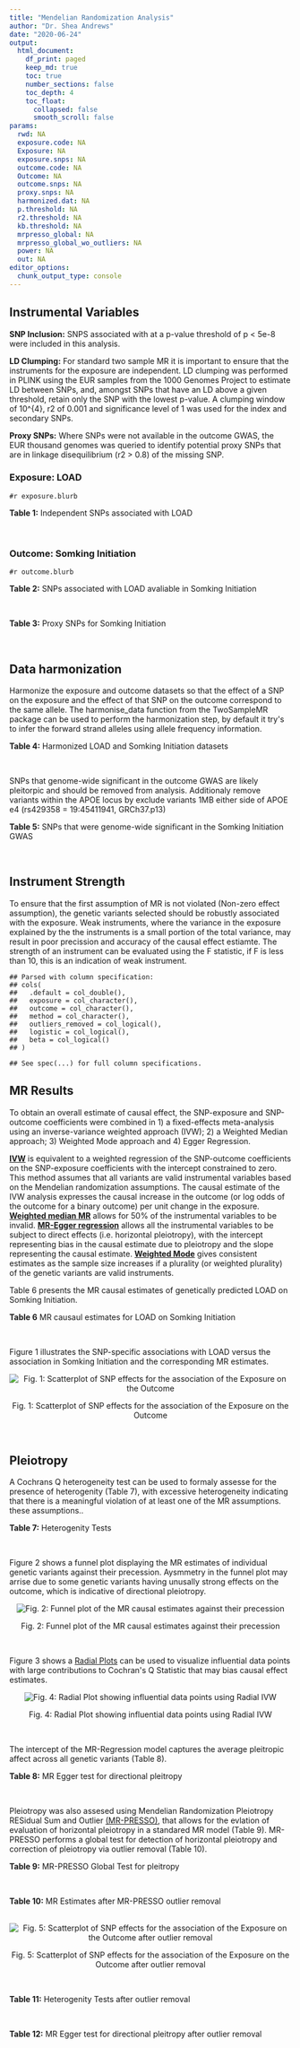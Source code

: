 ```yaml
---
title: "Mendelian Randomization Analysis"
author: "Dr. Shea Andrews"
date: "2020-06-24"
output:
  html_document:
    df_print: paged
    keep_md: true
    toc: true
    number_sections: false
    toc_depth: 4
    toc_float:
      collapsed: false
      smooth_scroll: false
params:
  rwd: NA
  exposure.code: NA
  Exposure: NA
  exposure.snps: NA
  outcome.code: NA
  Outcome: NA
  outcome.snps: NA
  proxy.snps: NA
  harmonized.dat: NA
  p.threshold: NA
  r2.threshold: NA
  kb.threshold: NA
  mrpresso_global: NA
  mrpresso_global_wo_outliers: NA
  power: NA
  out: NA
editor_options:
  chunk_output_type: console
---
```







## Instrumental Variables
**SNP Inclusion:** SNPS associated with at a p-value threshold of p < 5e-8 were included in this analysis.
<br>

**LD Clumping:** For standard two sample MR it is important to ensure that the instruments for the exposure are independent. LD clumping was performed in PLINK using the EUR samples from the 1000 Genomes Project to estimate LD between SNPs, and, amongst SNPs that have an LD above a given threshold, retain only the SNP with the lowest p-value. A clumping window of 10^{4}, r2 of 0.001 and significance level of 1 was used for the index and secondary SNPs.
<br>

**Proxy SNPs:** Where SNPs were not available in the outcome GWAS, the EUR thousand genomes was queried to identify potential proxy SNPs that are in linkage disequilibrium (r2 > 0.8) of the missing SNP.
<br>

### Exposure: LOAD
`#r exposure.blurb`
<br>

**Table 1:** Independent SNPs associated with LOAD
<div data-pagedtable="false">
  <script data-pagedtable-source type="application/json">
{"columns":[{"label":["SNP"],"name":[1],"type":["chr"],"align":["left"]},{"label":["CHROM"],"name":[2],"type":["dbl"],"align":["right"]},{"label":["POS"],"name":[3],"type":["dbl"],"align":["right"]},{"label":["REF"],"name":[4],"type":["chr"],"align":["left"]},{"label":["ALT"],"name":[5],"type":["chr"],"align":["left"]},{"label":["AF"],"name":[6],"type":["dbl"],"align":["right"]},{"label":["BETA"],"name":[7],"type":["dbl"],"align":["right"]},{"label":["SE"],"name":[8],"type":["dbl"],"align":["right"]},{"label":["Z"],"name":[9],"type":["dbl"],"align":["right"]},{"label":["P"],"name":[10],"type":["dbl"],"align":["right"]},{"label":["N"],"name":[11],"type":["dbl"],"align":["right"]},{"label":["TRAIT"],"name":[12],"type":["chr"],"align":["left"]}],"data":[{"1":"rs679515","2":"1","3":"207750568","4":"T","5":"C","6":"0.8126","7":"-0.1508","8":"0.0183","9":"-8.240440","10":"1.555000e-16","11":"63926","12":"LOAD"},{"1":"rs6733839","2":"2","3":"127892810","4":"C","5":"T","6":"0.4067","7":"0.1693","8":"0.0154","9":"10.993506","10":"4.022000e-28","11":"63926","12":"LOAD"},{"1":"rs34665982","2":"6","3":"32560306","4":"T","5":"C","6":"0.5213","7":"-0.0967","8":"0.0166","9":"-5.825300","10":"5.798000e-09","11":"63926","12":"LOAD"},{"1":"rs114812713","2":"6","3":"41034000","4":"G","5":"C","6":"0.0301","7":"0.2980","8":"0.0431","9":"6.914153","10":"4.467000e-12","11":"63926","12":"LOAD"},{"1":"rs1385742","2":"6","3":"47595155","4":"A","5":"T","6":"0.6344","7":"-0.0876","8":"0.0157","9":"-5.579620","10":"2.232000e-08","11":"63926","12":"LOAD"},{"1":"rs11767557","2":"7","3":"143109139","4":"T","5":"C","6":"0.1968","7":"-0.1028","8":"0.0182","9":"-5.648350","10":"1.561000e-08","11":"63926","12":"LOAD"},{"1":"rs73223431","2":"8","3":"27219987","4":"C","5":"T","6":"0.3669","7":"0.0936","8":"0.0153","9":"6.117647","10":"8.342000e-10","11":"63926","12":"LOAD"},{"1":"rs867230","2":"8","3":"27468503","4":"C","5":"A","6":"0.6029","7":"0.1333","8":"0.0158","9":"8.436709","10":"3.492000e-17","11":"63926","12":"LOAD"},{"1":"rs12416487","2":"10","3":"11721057","4":"A","5":"T","6":"0.6519","7":"0.0850","8":"0.0154","9":"5.519480","10":"3.417000e-08","11":"63926","12":"LOAD"},{"1":"rs3740688","2":"11","3":"47380340","4":"G","5":"T","6":"0.5524","7":"0.0935","8":"0.0144","9":"6.493056","10":"9.702000e-11","11":"63926","12":"LOAD"},{"1":"rs1582763","2":"11","3":"60021948","4":"G","5":"A","6":"0.3729","7":"-0.1232","8":"0.0149","9":"-8.268456","10":"1.186000e-16","11":"63926","12":"LOAD"},{"1":"rs3851179","2":"11","3":"85868640","4":"T","5":"C","6":"0.6410","7":"0.1198","8":"0.0148","9":"8.094590","10":"5.809000e-16","11":"63926","12":"LOAD"},{"1":"rs11218343","2":"11","3":"121435587","4":"T","5":"C","6":"0.0401","7":"-0.2053","8":"0.0369","9":"-5.563690","10":"2.633000e-08","11":"63926","12":"LOAD"},{"1":"rs12590654","2":"14","3":"92938855","4":"G","5":"A","6":"0.3353","7":"-0.0906","8":"0.0157","9":"-5.770701","10":"8.729000e-09","11":"63926","12":"LOAD"},{"1":"rs12151021","2":"19","3":"1050874","4":"A","5":"G","6":"0.6753","7":"-0.1071","8":"0.0169","9":"-6.337280","10":"2.562000e-10","11":"63926","12":"LOAD"},{"1":"rs111358663","2":"19","3":"45196958","4":"T","5":"A","6":"0.0111","7":"-0.5369","8":"0.0795","9":"-6.753459","10":"1.436000e-11","11":"63926","12":"LOAD"},{"1":"rs4803765","2":"19","3":"45358448","4":"C","5":"T","6":"0.0243","7":"0.7165","8":"0.0610","9":"11.745902","10":"7.131000e-32","11":"63926","12":"LOAD"},{"1":"rs12972156","2":"19","3":"45387459","4":"C","5":"G","6":"0.2027","7":"0.9653","8":"0.0189","9":"51.074100","10":"2.225074e-308","11":"63926","12":"LOAD"},{"1":"rs117310449","2":"19","3":"45393516","4":"C","5":"T","6":"0.0130","7":"0.9879","8":"0.0691","9":"14.296671","10":"2.275000e-46","11":"63926","12":"LOAD"},{"1":"rs73033507","2":"19","3":"45431403","4":"C","5":"T","6":"0.0239","7":"-0.3620","8":"0.0657","9":"-5.509893","10":"3.646000e-08","11":"63926","12":"LOAD"},{"1":"rs114533385","2":"19","3":"45436753","4":"C","5":"T","6":"0.0210","7":"0.8281","8":"0.0661","9":"12.527988","10":"5.434000e-36","11":"63926","12":"LOAD"},{"1":"rs139995984","2":"19","3":"45574482","4":"G","5":"C","6":"0.0155","7":"-0.5343","8":"0.0879","9":"-6.078498","10":"1.192000e-09","11":"63926","12":"LOAD"}],"options":{"columns":{"min":{},"max":[10]},"rows":{"min":[10],"max":[10]},"pages":{}}}
  </script>
</div>
<br>

### Outcome: Somking Initiation
`#r outcome.blurb`
<br>

**Table 2:** SNPs associated with LOAD avaliable in Somking Initiation
<div data-pagedtable="false">
  <script data-pagedtable-source type="application/json">
{"columns":[{"label":["SNP"],"name":[1],"type":["chr"],"align":["left"]},{"label":["CHROM"],"name":[2],"type":["dbl"],"align":["right"]},{"label":["POS"],"name":[3],"type":["dbl"],"align":["right"]},{"label":["REF"],"name":[4],"type":["chr"],"align":["left"]},{"label":["ALT"],"name":[5],"type":["chr"],"align":["left"]},{"label":["AF"],"name":[6],"type":["dbl"],"align":["right"]},{"label":["BETA"],"name":[7],"type":["dbl"],"align":["right"]},{"label":["SE"],"name":[8],"type":["dbl"],"align":["right"]},{"label":["Z"],"name":[9],"type":["dbl"],"align":["right"]},{"label":["P"],"name":[10],"type":["dbl"],"align":["right"]},{"label":["N"],"name":[11],"type":["dbl"],"align":["right"]},{"label":["TRAIT"],"name":[12],"type":["chr"],"align":["left"]}],"data":[{"1":"rs679515","2":"1","3":"207750568","4":"T","5":"C","6":"0.77687400","7":"-0.0001433480","8":"0.0009015603","9":"-0.159","10":"8.733e-01","11":"1232091","12":"Smoking_Initiation"},{"1":"rs6733839","2":"2","3":"127892810","4":"C","5":"T","6":"0.39480400","7":"0.0008178402","8":"0.0009007050","9":"0.908","10":"3.641e-01","11":"1232091","12":"Smoking_Initiation"},{"1":"rs34665982","2":"NA","3":"NA","4":"NA","5":"NA","6":"NA","7":"NA","8":"NA","9":"NA","10":"NA","11":"NA","12":"NA"},{"1":"rs114812713","2":"6","3":"41034000","4":"G","5":"C","6":"0.01853210","7":"-0.0016497808","8":"0.0009000441","9":"-1.833","10":"6.677e-02","11":"1232091","12":"Smoking_Initiation"},{"1":"rs1385742","2":"6","3":"47595155","4":"A","5":"T","6":"0.65556000","7":"0.0020325800","8":"0.0008997698","9":"2.259","10":"2.390e-02","11":"1232091","12":"Smoking_Initiation"},{"1":"rs11767557","2":"7","3":"143109139","4":"T","5":"C","6":"0.20315900","7":"0.0006612250","8":"0.0009008510","9":"0.734","10":"4.629e-01","11":"1232091","12":"Smoking_Initiation"},{"1":"rs73223431","2":"8","3":"27219987","4":"C","5":"T","6":"0.29417100","7":"0.0005513891","8":"0.0009009627","9":"0.612","10":"5.404e-01","11":"1232091","12":"Smoking_Initiation"},{"1":"rs867230","2":"8","3":"27468503","4":"C","5":"A","6":"0.60841800","7":"-0.0045416225","8":"0.0008980863","9":"-5.057","10":"4.256e-07","11":"1232091","12":"Smoking_Initiation"},{"1":"rs12416487","2":"10","3":"11721057","4":"A","5":"T","6":"0.66439400","7":"0.0000784527","8":"0.0009017555","9":"0.087","10":"9.308e-01","11":"1232091","12":"Smoking_Initiation"},{"1":"rs3740688","2":"11","3":"47380340","4":"G","5":"T","6":"0.52621000","7":"0.0018139054","8":"0.0009015434","9":"2.012","10":"4.419e-02","11":"1227673","12":"Smoking_Initiation"},{"1":"rs1582763","2":"11","3":"60021948","4":"G","5":"A","6":"0.32763000","7":"-0.0006639254","8":"0.0009008485","9":"-0.737","10":"4.612e-01","11":"1232091","12":"Smoking_Initiation"},{"1":"rs3851179","2":"11","3":"85868640","4":"T","5":"C","6":"0.66715100","7":"-0.0012218000","8":"0.0009003679","9":"-1.357","10":"1.748e-01","11":"1232091","12":"Smoking_Initiation"},{"1":"rs11218343","2":"11","3":"121435587","4":"T","5":"C","6":"0.03449530","7":"0.0004325260","8":"0.0009010966","9":"0.480","10":"6.311e-01","11":"1232091","12":"Smoking_Initiation"},{"1":"rs12590654","2":"14","3":"92938855","4":"G","5":"A","6":"0.34703500","7":"-0.0011659994","8":"0.0009010815","9":"-1.294","10":"1.957e-01","11":"1230262","12":"Smoking_Initiation"},{"1":"rs12151021","2":"19","3":"1050874","4":"A","5":"G","6":"0.67926600","7":"-0.0018052600","8":"0.0008999314","9":"-2.006","10":"4.485e-02","11":"1232091","12":"Smoking_Initiation"},{"1":"rs111358663","2":"19","3":"45196958","4":"T","5":"A","6":"0.01463510","7":"-0.0007179349","8":"0.0009007966","9":"-0.797","10":"4.255e-01","11":"1232091","12":"Smoking_Initiation"},{"1":"rs4803765","2":"19","3":"45358448","4":"C","5":"T","6":"0.01856760","7":"-0.0012331651","8":"0.0012912723","9":"-0.955","10":"3.394e-01","11":"599289","12":"Smoking_Initiation"},{"1":"rs12972156","2":"19","3":"45387459","4":"C","5":"G","6":"0.15468800","7":"-0.0029213700","8":"0.0008991588","9":"-3.249","10":"1.157e-03","11":"1232091","12":"Smoking_Initiation"},{"1":"rs117310449","2":"19","3":"45393516","4":"C","5":"T","6":"0.01178820","7":"-0.0003109332","8":"0.0009012557","9":"-0.345","10":"7.297e-01","11":"1232091","12":"Smoking_Initiation"},{"1":"rs73033507","2":"19","3":"45431403","4":"C","5":"T","6":"0.03120440","7":"-0.0016668588","8":"0.0009000317","9":"-1.852","10":"6.402e-02","11":"1232091","12":"Smoking_Initiation"},{"1":"rs114533385","2":"19","3":"45436753","4":"C","5":"T","6":"0.00751466","7":"-0.0003307506","8":"0.0009012278","9":"-0.367","10":"7.134e-01","11":"1232091","12":"Smoking_Initiation"},{"1":"rs139995984","2":"19","3":"45574482","4":"G","5":"C","6":"0.01251360","7":"-0.0019903449","8":"0.0012557381","9":"-1.585","10":"1.130e-01","11":"632802","12":"Smoking_Initiation"}],"options":{"columns":{"min":{},"max":[10]},"rows":{"min":[10],"max":[10]},"pages":{}}}
  </script>
</div>
<br>

**Table 3:** Proxy SNPs for Somking Initiation
<div data-pagedtable="false">
  <script data-pagedtable-source type="application/json">
{"columns":[{"label":["proxy.outcome"],"name":[1],"type":["lgl"],"align":["right"]},{"label":["target_snp"],"name":[2],"type":["chr"],"align":["left"]},{"label":["proxy_snp"],"name":[3],"type":["lgl"],"align":["right"]},{"label":["ld.r2"],"name":[4],"type":["lgl"],"align":["right"]},{"label":["Dprime"],"name":[5],"type":["lgl"],"align":["right"]},{"label":["ref.proxy"],"name":[6],"type":["lgl"],"align":["right"]},{"label":["alt.proxy"],"name":[7],"type":["lgl"],"align":["right"]},{"label":["CHROM"],"name":[8],"type":["lgl"],"align":["right"]},{"label":["POS"],"name":[9],"type":["lgl"],"align":["right"]},{"label":["ALT.proxy"],"name":[10],"type":["lgl"],"align":["right"]},{"label":["REF.proxy"],"name":[11],"type":["lgl"],"align":["right"]},{"label":["AF"],"name":[12],"type":["lgl"],"align":["right"]},{"label":["BETA"],"name":[13],"type":["lgl"],"align":["right"]},{"label":["SE"],"name":[14],"type":["lgl"],"align":["right"]},{"label":["P"],"name":[15],"type":["lgl"],"align":["right"]},{"label":["N"],"name":[16],"type":["lgl"],"align":["right"]},{"label":["ref"],"name":[17],"type":["lgl"],"align":["right"]},{"label":["alt"],"name":[18],"type":["lgl"],"align":["right"]},{"label":["ALT"],"name":[19],"type":["lgl"],"align":["right"]},{"label":["REF"],"name":[20],"type":["lgl"],"align":["right"]},{"label":["PHASE"],"name":[21],"type":["lgl"],"align":["right"]}],"data":[{"1":"NA","2":"rs34665982","3":"NA","4":"NA","5":"NA","6":"NA","7":"NA","8":"NA","9":"NA","10":"NA","11":"NA","12":"NA","13":"NA","14":"NA","15":"NA","16":"NA","17":"NA","18":"NA","19":"NA","20":"NA","21":"NA"}],"options":{"columns":{"min":{},"max":[10]},"rows":{"min":[10],"max":[10]},"pages":{}}}
  </script>
</div>
<br>

## Data harmonization
Harmonize the exposure and outcome datasets so that the effect of a SNP on the exposure and the effect of that SNP on the outcome correspond to the same allele. The harmonise_data function from the TwoSampleMR package can be used to perform the harmonization step, by default it try's to infer the forward strand alleles using allele frequency information.
<br>

**Table 4:** Harmonized LOAD and Somking Initiation datasets
<div data-pagedtable="false">
  <script data-pagedtable-source type="application/json">
{"columns":[{"label":["SNP"],"name":[1],"type":["chr"],"align":["left"]},{"label":["effect_allele.exposure"],"name":[2],"type":["chr"],"align":["left"]},{"label":["other_allele.exposure"],"name":[3],"type":["chr"],"align":["left"]},{"label":["effect_allele.outcome"],"name":[4],"type":["chr"],"align":["left"]},{"label":["other_allele.outcome"],"name":[5],"type":["chr"],"align":["left"]},{"label":["beta.exposure"],"name":[6],"type":["dbl"],"align":["right"]},{"label":["beta.outcome"],"name":[7],"type":["dbl"],"align":["right"]},{"label":["eaf.exposure"],"name":[8],"type":["dbl"],"align":["right"]},{"label":["eaf.outcome"],"name":[9],"type":["dbl"],"align":["right"]},{"label":["remove"],"name":[10],"type":["lgl"],"align":["right"]},{"label":["palindromic"],"name":[11],"type":["lgl"],"align":["right"]},{"label":["ambiguous"],"name":[12],"type":["lgl"],"align":["right"]},{"label":["id.outcome"],"name":[13],"type":["chr"],"align":["left"]},{"label":["chr.outcome"],"name":[14],"type":["dbl"],"align":["right"]},{"label":["pos.outcome"],"name":[15],"type":["dbl"],"align":["right"]},{"label":["se.outcome"],"name":[16],"type":["dbl"],"align":["right"]},{"label":["z.outcome"],"name":[17],"type":["dbl"],"align":["right"]},{"label":["pval.outcome"],"name":[18],"type":["dbl"],"align":["right"]},{"label":["samplesize.outcome"],"name":[19],"type":["dbl"],"align":["right"]},{"label":["outcome"],"name":[20],"type":["chr"],"align":["left"]},{"label":["mr_keep.outcome"],"name":[21],"type":["lgl"],"align":["right"]},{"label":["pval_origin.outcome"],"name":[22],"type":["chr"],"align":["left"]},{"label":["chr.exposure"],"name":[23],"type":["dbl"],"align":["right"]},{"label":["pos.exposure"],"name":[24],"type":["dbl"],"align":["right"]},{"label":["se.exposure"],"name":[25],"type":["dbl"],"align":["right"]},{"label":["z.exposure"],"name":[26],"type":["dbl"],"align":["right"]},{"label":["pval.exposure"],"name":[27],"type":["dbl"],"align":["right"]},{"label":["samplesize.exposure"],"name":[28],"type":["dbl"],"align":["right"]},{"label":["exposure"],"name":[29],"type":["chr"],"align":["left"]},{"label":["mr_keep.exposure"],"name":[30],"type":["lgl"],"align":["right"]},{"label":["pval_origin.exposure"],"name":[31],"type":["chr"],"align":["left"]},{"label":["id.exposure"],"name":[32],"type":["chr"],"align":["left"]},{"label":["action"],"name":[33],"type":["dbl"],"align":["right"]},{"label":["mr_keep"],"name":[34],"type":["lgl"],"align":["right"]},{"label":["pleitropy_keep"],"name":[35],"type":["lgl"],"align":["right"]},{"label":["pt"],"name":[36],"type":["dbl"],"align":["right"]},{"label":["mrpresso_RSSobs"],"name":[37],"type":["dbl"],"align":["right"]},{"label":["mrpresso_pval"],"name":[38],"type":["chr"],"align":["left"]},{"label":["mrpresso_keep"],"name":[39],"type":["lgl"],"align":["right"]}],"data":[{"1":"rs111358663","2":"A","3":"T","4":"A","5":"T","6":"-0.5369","7":"-0.0007179349","8":"0.0111","9":"0.01463510","10":"FALSE","11":"TRUE","12":"FALSE","13":"fbYIpo","14":"19","15":"45196958","16":"0.0009007966","17":"-0.797","18":"4.255e-01","19":"1232091","20":"Liu2019smkint23andMe","21":"TRUE","22":"reported","23":"19","24":"45196958","25":"0.0795","26":"-6.753459","27":"1.436e-11","28":"63926","29":"Kunkle2019load","30":"TRUE","31":"reported","32":"gHATRI","33":"2","34":"TRUE","35":"FALSE","36":"5e-08","37":"NA","38":"NA","39":"NA"},{"1":"rs11218343","2":"C","3":"T","4":"C","5":"T","6":"-0.2053","7":"0.0004325260","8":"0.0401","9":"0.03449530","10":"FALSE","11":"FALSE","12":"FALSE","13":"fbYIpo","14":"11","15":"121435587","16":"0.0009010966","17":"0.480","18":"6.311e-01","19":"1232091","20":"Liu2019smkint23andMe","21":"TRUE","22":"reported","23":"11","24":"121435587","25":"0.0369","26":"-5.563690","27":"2.633e-08","28":"63926","29":"Kunkle2019load","30":"TRUE","31":"reported","32":"gHATRI","33":"2","34":"TRUE","35":"TRUE","36":"5e-08","37":"2.641501e-08","38":"1","39":"TRUE"},{"1":"rs114533385","2":"T","3":"C","4":"T","5":"C","6":"0.8281","7":"-0.0003307506","8":"0.0210","9":"0.00751466","10":"FALSE","11":"FALSE","12":"FALSE","13":"fbYIpo","14":"19","15":"45436753","16":"0.0009012278","17":"-0.367","18":"7.134e-01","19":"1232091","20":"Liu2019smkint23andMe","21":"TRUE","22":"reported","23":"19","24":"45436753","25":"0.0661","26":"12.527988","27":"5.434e-36","28":"63926","29":"Kunkle2019load","30":"TRUE","31":"reported","32":"gHATRI","33":"2","34":"TRUE","35":"FALSE","36":"5e-08","37":"NA","38":"NA","39":"NA"},{"1":"rs114812713","2":"C","3":"G","4":"C","5":"G","6":"0.2980","7":"-0.0016497808","8":"0.0301","9":"0.01853210","10":"FALSE","11":"TRUE","12":"FALSE","13":"fbYIpo","14":"6","15":"41034000","16":"0.0009000441","17":"-1.833","18":"6.677e-02","19":"1232091","20":"Liu2019smkint23andMe","21":"TRUE","22":"reported","23":"6","24":"41034000","25":"0.0431","26":"6.914153","27":"4.467e-12","28":"63926","29":"Kunkle2019load","30":"TRUE","31":"reported","32":"gHATRI","33":"2","34":"TRUE","35":"TRUE","36":"5e-08","37":"1.388504e-06","38":"1","39":"TRUE"},{"1":"rs117310449","2":"T","3":"C","4":"T","5":"C","6":"0.9879","7":"-0.0003109332","8":"0.0130","9":"0.01178820","10":"FALSE","11":"FALSE","12":"FALSE","13":"fbYIpo","14":"19","15":"45393516","16":"0.0009012557","17":"-0.345","18":"7.297e-01","19":"1232091","20":"Liu2019smkint23andMe","21":"TRUE","22":"reported","23":"19","24":"45393516","25":"0.0691","26":"14.296671","27":"2.275e-46","28":"63926","29":"Kunkle2019load","30":"TRUE","31":"reported","32":"gHATRI","33":"2","34":"TRUE","35":"FALSE","36":"5e-08","37":"NA","38":"NA","39":"NA"},{"1":"rs11767557","2":"C","3":"T","4":"C","5":"T","6":"-0.1028","7":"0.0006612250","8":"0.1968","9":"0.20315900","10":"FALSE","11":"FALSE","12":"FALSE","13":"fbYIpo","14":"7","15":"143109139","16":"0.0009008510","17":"0.734","18":"4.629e-01","19":"1232091","20":"Liu2019smkint23andMe","21":"TRUE","22":"reported","23":"7","24":"143109139","25":"0.0182","26":"-5.648350","27":"1.561e-08","28":"63926","29":"Kunkle2019load","30":"TRUE","31":"reported","32":"gHATRI","33":"2","34":"TRUE","35":"TRUE","36":"5e-08","37":"1.513489e-07","38":"1","39":"TRUE"},{"1":"rs12151021","2":"G","3":"A","4":"G","5":"A","6":"-0.1071","7":"-0.0018052600","8":"0.6753","9":"0.67926600","10":"FALSE","11":"FALSE","12":"FALSE","13":"fbYIpo","14":"19","15":"1050874","16":"0.0008999314","17":"-2.006","18":"4.485e-02","19":"1232091","20":"Liu2019smkint23andMe","21":"TRUE","22":"reported","23":"19","24":"1050874","25":"0.0169","26":"-6.337280","27":"2.562e-10","28":"63926","29":"Kunkle2019load","30":"TRUE","31":"reported","32":"gHATRI","33":"2","34":"TRUE","35":"TRUE","36":"5e-08","37":"4.793907e-06","38":"0.336","39":"TRUE"},{"1":"rs12416487","2":"T","3":"A","4":"T","5":"A","6":"0.0850","7":"0.0000784527","8":"0.6519","9":"0.66439400","10":"FALSE","11":"TRUE","12":"FALSE","13":"fbYIpo","14":"10","15":"11721057","16":"0.0009017555","17":"0.087","18":"9.308e-01","19":"1232091","20":"Liu2019smkint23andMe","21":"TRUE","22":"reported","23":"10","24":"11721057","25":"0.0154","26":"5.519480","27":"3.417e-08","28":"63926","29":"Kunkle2019load","30":"TRUE","31":"reported","32":"gHATRI","33":"2","34":"TRUE","35":"TRUE","36":"5e-08","37":"1.043906e-07","38":"1","39":"TRUE"},{"1":"rs12590654","2":"A","3":"G","4":"A","5":"G","6":"-0.0906","7":"-0.0011659994","8":"0.3353","9":"0.34703500","10":"FALSE","11":"FALSE","12":"FALSE","13":"fbYIpo","14":"14","15":"92938855","16":"0.0009010815","17":"-1.294","18":"1.957e-01","19":"1230262","20":"Liu2019smkint23andMe","21":"TRUE","22":"reported","23":"14","24":"92938855","25":"0.0157","26":"-5.770701","27":"8.729e-09","28":"63926","29":"Kunkle2019load","30":"TRUE","31":"reported","32":"gHATRI","33":"2","34":"TRUE","35":"TRUE","36":"5e-08","37":"2.129245e-06","38":"1","39":"TRUE"},{"1":"rs12972156","2":"G","3":"C","4":"G","5":"C","6":"0.9653","7":"-0.0029213700","8":"0.2027","9":"0.15468800","10":"FALSE","11":"TRUE","12":"FALSE","13":"fbYIpo","14":"19","15":"45387459","16":"0.0008991588","17":"-3.249","18":"1.157e-03","19":"1232091","20":"Liu2019smkint23andMe","21":"TRUE","22":"reported","23":"19","24":"45387459","25":"0.0189","26":"51.074100","27":"1.000e-200","28":"63926","29":"Kunkle2019load","30":"TRUE","31":"reported","32":"gHATRI","33":"2","34":"TRUE","35":"FALSE","36":"5e-08","37":"NA","38":"NA","39":"NA"},{"1":"rs1385742","2":"T","3":"A","4":"T","5":"A","6":"-0.0876","7":"0.0020325800","8":"0.6344","9":"0.65556000","10":"FALSE","11":"TRUE","12":"FALSE","13":"fbYIpo","14":"6","15":"47595155","16":"0.0008997698","17":"2.259","18":"2.390e-02","19":"1232091","20":"Liu2019smkint23andMe","21":"TRUE","22":"reported","23":"6","24":"47595155","25":"0.0157","26":"-5.579620","27":"2.232e-08","28":"63926","29":"Kunkle2019load","30":"TRUE","31":"reported","32":"gHATRI","33":"2","34":"TRUE","35":"TRUE","36":"5e-08","37":"3.374431e-06","38":"0.602","39":"TRUE"},{"1":"rs139995984","2":"C","3":"G","4":"C","5":"G","6":"-0.5343","7":"-0.0019903449","8":"0.0155","9":"0.01251360","10":"FALSE","11":"TRUE","12":"FALSE","13":"fbYIpo","14":"19","15":"45574482","16":"0.0012557381","17":"-1.585","18":"1.130e-01","19":"632802","20":"Liu2019smkint23andMe","21":"TRUE","22":"reported","23":"19","24":"45574482","25":"0.0879","26":"-6.078498","27":"1.192e-09","28":"63926","29":"Kunkle2019load","30":"TRUE","31":"reported","32":"gHATRI","33":"2","34":"TRUE","35":"FALSE","36":"5e-08","37":"NA","38":"NA","39":"NA"},{"1":"rs1582763","2":"A","3":"G","4":"A","5":"G","6":"-0.1232","7":"-0.0006639254","8":"0.3729","9":"0.32763000","10":"FALSE","11":"FALSE","12":"FALSE","13":"fbYIpo","14":"11","15":"60021948","16":"0.0009008485","17":"-0.737","18":"4.612e-01","19":"1232091","20":"Liu2019smkint23andMe","21":"TRUE","22":"reported","23":"11","24":"60021948","25":"0.0149","26":"-8.268456","27":"1.186e-16","28":"63926","29":"Kunkle2019load","30":"TRUE","31":"reported","32":"gHATRI","33":"2","34":"TRUE","35":"TRUE","36":"5e-08","37":"1.128004e-06","38":"1","39":"TRUE"},{"1":"rs3740688","2":"T","3":"G","4":"T","5":"G","6":"0.0935","7":"0.0018139054","8":"0.5524","9":"0.52621000","10":"FALSE","11":"FALSE","12":"FALSE","13":"fbYIpo","14":"11","15":"47380340","16":"0.0009015434","17":"2.012","18":"4.419e-02","19":"1227673","20":"Liu2019smkint23andMe","21":"TRUE","22":"reported","23":"11","24":"47380340","25":"0.0144","26":"6.493056","27":"9.702e-11","28":"63926","29":"Kunkle2019load","30":"TRUE","31":"reported","32":"gHATRI","33":"2","34":"TRUE","35":"TRUE","36":"5e-08","37":"4.571243e-06","38":"0.28","39":"TRUE"},{"1":"rs3851179","2":"C","3":"T","4":"C","5":"T","6":"0.1198","7":"-0.0012218000","8":"0.6410","9":"0.66715100","10":"FALSE","11":"FALSE","12":"FALSE","13":"fbYIpo","14":"11","15":"85868640","16":"0.0009003679","17":"-1.357","18":"1.748e-01","19":"1232091","20":"Liu2019smkint23andMe","21":"TRUE","22":"reported","23":"11","24":"85868640","25":"0.0148","26":"8.094590","27":"5.809e-16","28":"63926","29":"Kunkle2019load","30":"TRUE","31":"reported","32":"gHATRI","33":"2","34":"TRUE","35":"TRUE","36":"5e-08","37":"8.725368e-07","38":"1","39":"TRUE"},{"1":"rs4803765","2":"T","3":"C","4":"T","5":"C","6":"0.7165","7":"-0.0012331651","8":"0.0243","9":"0.01856760","10":"FALSE","11":"FALSE","12":"FALSE","13":"fbYIpo","14":"19","15":"45358448","16":"0.0012912723","17":"-0.955","18":"3.394e-01","19":"599289","20":"Liu2019smkint23andMe","21":"TRUE","22":"reported","23":"19","24":"45358448","25":"0.0610","26":"11.745902","27":"7.131e-32","28":"63926","29":"Kunkle2019load","30":"TRUE","31":"reported","32":"gHATRI","33":"2","34":"TRUE","35":"FALSE","36":"5e-08","37":"NA","38":"NA","39":"NA"},{"1":"rs6733839","2":"T","3":"C","4":"T","5":"C","6":"0.1693","7":"0.0008178402","8":"0.4067","9":"0.39480400","10":"FALSE","11":"FALSE","12":"FALSE","13":"fbYIpo","14":"2","15":"127892810","16":"0.0009007050","17":"0.908","18":"3.641e-01","19":"1232091","20":"Liu2019smkint23andMe","21":"TRUE","22":"reported","23":"2","24":"127892810","25":"0.0154","26":"10.993506","27":"4.022e-28","28":"63926","29":"Kunkle2019load","30":"TRUE","31":"reported","32":"gHATRI","33":"2","34":"TRUE","35":"TRUE","36":"5e-08","37":"2.043000e-06","38":"1","39":"TRUE"},{"1":"rs679515","2":"C","3":"T","4":"C","5":"T","6":"-0.1508","7":"-0.0001433480","8":"0.8126","9":"0.77687400","10":"FALSE","11":"FALSE","12":"FALSE","13":"fbYIpo","14":"1","15":"207750568","16":"0.0009015603","17":"-0.159","18":"8.733e-01","19":"1232091","20":"Liu2019smkint23andMe","21":"TRUE","22":"reported","23":"1","24":"207750568","25":"0.0183","26":"-8.240440","27":"1.555e-16","28":"63926","29":"Kunkle2019load","30":"TRUE","31":"reported","32":"gHATRI","33":"2","34":"TRUE","35":"TRUE","36":"5e-08","37":"3.728777e-07","38":"1","39":"TRUE"},{"1":"rs73033507","2":"T","3":"C","4":"T","5":"C","6":"-0.3620","7":"-0.0016668588","8":"0.0239","9":"0.03120440","10":"FALSE","11":"FALSE","12":"FALSE","13":"fbYIpo","14":"19","15":"45431403","16":"0.0009000317","17":"-1.852","18":"6.402e-02","19":"1232091","20":"Liu2019smkint23andMe","21":"TRUE","22":"reported","23":"19","24":"45431403","25":"0.0657","26":"-5.509893","27":"3.646e-08","28":"63926","29":"Kunkle2019load","30":"TRUE","31":"reported","32":"gHATRI","33":"2","34":"TRUE","35":"FALSE","36":"5e-08","37":"NA","38":"NA","39":"NA"},{"1":"rs73223431","2":"T","3":"C","4":"T","5":"C","6":"0.0936","7":"0.0005513891","8":"0.3669","9":"0.29417100","10":"FALSE","11":"FALSE","12":"FALSE","13":"fbYIpo","14":"8","15":"27219987","16":"0.0009009627","17":"0.612","18":"5.404e-01","19":"1232091","20":"Liu2019smkint23andMe","21":"TRUE","22":"reported","23":"8","24":"27219987","25":"0.0153","26":"6.117647","27":"8.342e-10","28":"63926","29":"Kunkle2019load","30":"TRUE","31":"reported","32":"gHATRI","33":"2","34":"TRUE","35":"TRUE","36":"5e-08","37":"7.006974e-07","38":"1","39":"TRUE"},{"1":"rs867230","2":"A","3":"C","4":"A","5":"C","6":"0.1333","7":"-0.0045416225","8":"0.6029","9":"0.60841800","10":"FALSE","11":"FALSE","12":"FALSE","13":"fbYIpo","14":"8","15":"27468503","16":"0.0008980863","17":"-5.057","18":"4.256e-07","19":"1232091","20":"Liu2019smkint23andMe","21":"TRUE","22":"reported","23":"8","24":"27468503","25":"0.0158","26":"8.436709","27":"3.492e-17","28":"63926","29":"Kunkle2019load","30":"TRUE","31":"reported","32":"gHATRI","33":"2","34":"TRUE","35":"TRUE","36":"5e-08","37":"1.973060e-05","38":"<0.014","39":"FALSE"}],"options":{"columns":{"min":{},"max":[10]},"rows":{"min":[10],"max":[10]},"pages":{}}}
  </script>
</div>
<br>

SNPs that genome-wide significant in the outcome GWAS are likely pleitorpic and should be removed from analysis. Additionaly remove variants within the APOE locus by exclude variants 1MB either side of APOE e4 (rs429358 = 19:45411941, GRCh37.p13)
<br>


**Table 5:** SNPs that were genome-wide significant in the Somking Initiation GWAS
<div data-pagedtable="false">
  <script data-pagedtable-source type="application/json">
{"columns":[{"label":["SNP"],"name":[1],"type":["chr"],"align":["left"]},{"label":["chr.outcome"],"name":[2],"type":["dbl"],"align":["right"]},{"label":["pos.outcome"],"name":[3],"type":["dbl"],"align":["right"]},{"label":["pval.exposure"],"name":[4],"type":["dbl"],"align":["right"]},{"label":["pval.outcome"],"name":[5],"type":["dbl"],"align":["right"]}],"data":[{"1":"rs111358663","2":"19","3":"45196958","4":"1.436e-11","5":"0.425500"},{"1":"rs114533385","2":"19","3":"45436753","4":"5.434e-36","5":"0.713400"},{"1":"rs117310449","2":"19","3":"45393516","4":"2.275e-46","5":"0.729700"},{"1":"rs12972156","2":"19","3":"45387459","4":"1.000e-200","5":"0.001157"},{"1":"rs139995984","2":"19","3":"45574482","4":"1.192e-09","5":"0.113000"},{"1":"rs4803765","2":"19","3":"45358448","4":"7.131e-32","5":"0.339400"},{"1":"rs73033507","2":"19","3":"45431403","4":"3.646e-08","5":"0.064020"}],"options":{"columns":{"min":{},"max":[10]},"rows":{"min":[10],"max":[10]},"pages":{}}}
  </script>
</div>
<br>


## Instrument Strength
To ensure that the first assumption of MR is not violated (Non-zero effect assumption), the genetic variants selected should be robustly associated with the exposure. Weak instruments, where the variance in the exposure explained by the the instruments is a small portion of the total variance, may result in poor precission and accuracy of the causal effect estiamte. The strength of an instrument can be evaluated using the F statistic, if F is less than 10, this is an indication of weak instrument.


```
## Parsed with column specification:
## cols(
##   .default = col_double(),
##   exposure = col_character(),
##   outcome = col_character(),
##   method = col_character(),
##   outliers_removed = col_logical(),
##   logistic = col_logical(),
##   beta = col_logical()
## )
```

```
## See spec(...) for full column specifications.
```

<div data-pagedtable="false">
  <script data-pagedtable-source type="application/json">
{"columns":[{"label":["outliers_removed"],"name":[1],"type":["lgl"],"align":["right"]},{"label":["pve.exposure"],"name":[2],"type":["dbl"],"align":["right"]},{"label":["F"],"name":[3],"type":["dbl"],"align":["right"]},{"label":["Alpha"],"name":[4],"type":["dbl"],"align":["right"]},{"label":["NCP"],"name":[5],"type":["dbl"],"align":["right"]},{"label":["Power"],"name":[6],"type":["dbl"],"align":["right"]}],"data":[{"1":"FALSE","2":"0.01119347","3":"51.67743","4":"0.05","5":"0.17662033","6":"0.07046754"},{"1":"TRUE","2":"0.01010517","3":"50.18726","4":"0.05","5":"0.01348171","6":"0.05154579"}],"options":{"columns":{"min":{},"max":[10]},"rows":{"min":[10],"max":[10]},"pages":{}}}
  </script>
</div>

##  MR Results
To obtain an overall estimate of causal effect, the SNP-exposure and SNP-outcome coefficients were combined in 1) a fixed-effects meta-analysis using an inverse-variance weighted approach (IVW); 2) a Weighted Median approach; 3) Weighted Mode approach and 4) Egger Regression.


[**IVW**](https://doi.org/10.1002/gepi.21758) is equivalent to a weighted regression of the SNP-outcome coefficients on the SNP-exposure coefficients with the intercept constrained to zero. This method assumes that all variants are valid instrumental variables based on the Mendelian randomization assumptions. The causal estimate of the IVW analysis expresses the causal increase in the outcome (or log odds of the outcome for a binary outcome) per unit change in the exposure. [**Weighted median MR**](https://doi.org/10.1002/gepi.21965) allows for 50% of the instrumental variables to be invalid. [**MR-Egger regression**](https://doi.org/10.1093/ije/dyw220) allows all the instrumental variables to be subject to direct effects (i.e. horizontal pleiotropy), with the intercept representing bias in the causal estimate due to pleiotropy and the slope representing the causal estimate. [**Weighted Mode**](https://doi.org/10.1093/ije/dyx102) gives consistent estimates as the sample size increases if a plurality (or weighted plurality) of the genetic variants are valid instruments.
<br>



Table 6 presents the MR causal estimates of genetically predicted LOAD on Somking Initiation.
<br>

**Table 6** MR causaul estimates for LOAD on Somking Initiation
<div data-pagedtable="false">
  <script data-pagedtable-source type="application/json">
{"columns":[{"label":["id.exposure"],"name":[1],"type":["chr"],"align":["left"]},{"label":["id.outcome"],"name":[2],"type":["chr"],"align":["left"]},{"label":["outcome"],"name":[3],"type":["fctr"],"align":["left"]},{"label":["exposure"],"name":[4],"type":["fctr"],"align":["left"]},{"label":["method"],"name":[5],"type":["fctr"],"align":["left"]},{"label":["nsnp"],"name":[6],"type":["int"],"align":["right"]},{"label":["b"],"name":[7],"type":["dbl"],"align":["right"]},{"label":["se"],"name":[8],"type":["dbl"],"align":["right"]},{"label":["pval"],"name":[9],"type":["dbl"],"align":["right"]}],"data":[{"1":"gHATRI","2":"fbYIpo","3":"Liu2019smkint23andMe","4":"Kunkle2019load","5":"Inverse variance weighted (fixed effects)","6":"14","7":"-0.002784461","8":"0.001665545","9":"0.09456332"},{"1":"gHATRI","2":"fbYIpo","3":"Liu2019smkint23andMe","4":"Kunkle2019load","5":"Weighted median","6":"14","7":"-0.002625979","8":"0.002562116","9":"0.30539810"},{"1":"gHATRI","2":"fbYIpo","3":"Liu2019smkint23andMe","4":"Kunkle2019load","5":"Weighted mode","6":"14","7":"-0.002867320","8":"0.002357568","9":"0.24552400"},{"1":"gHATRI","2":"fbYIpo","3":"Liu2019smkint23andMe","4":"Kunkle2019load","5":"MR Egger","6":"14","7":"-0.007616575","8":"0.008092978","9":"0.36519683"}],"options":{"columns":{"min":{},"max":[10]},"rows":{"min":[10],"max":[10]},"pages":{}}}
  </script>
</div>
<br>

Figure 1 illustrates the SNP-specific associations with LOAD versus the association in Somking Initiation and the corresponding MR estimates.
<br>

<div class="figure" style="text-align: center">
<img src="/sc/arion/projects/LOAD/shea/Projects/MR_ADPhenome/results/MR_ADbidir/Kunkle2019load/Liu2019smkint23andMe/Kunkle2019load_5e-8_Liu2019smkint23andMe_MR_Analaysis_files/figure-html/scatter_plot-1.png" alt="Fig. 1: Scatterplot of SNP effects for the association of the Exposure on the Outcome"  />
<p class="caption">Fig. 1: Scatterplot of SNP effects for the association of the Exposure on the Outcome</p>
</div>
<br>


## Pleiotropy
A Cochrans Q heterogeneity test can be used to formaly assesse for the presence of heterogenity (Table 7), with excessive heterogeneity indicating that there is a meaningful violation of at least one of the MR assumptions.
these assumptions..
<br>

**Table 7:** Heterogenity Tests
<div data-pagedtable="false">
  <script data-pagedtable-source type="application/json">
{"columns":[{"label":["id.exposure"],"name":[1],"type":["chr"],"align":["left"]},{"label":["id.outcome"],"name":[2],"type":["chr"],"align":["left"]},{"label":["outcome"],"name":[3],"type":["fctr"],"align":["left"]},{"label":["exposure"],"name":[4],"type":["fctr"],"align":["left"]},{"label":["method"],"name":[5],"type":["fctr"],"align":["left"]},{"label":["Q"],"name":[6],"type":["dbl"],"align":["right"]},{"label":["Q_df"],"name":[7],"type":["dbl"],"align":["right"]},{"label":["Q_pval"],"name":[8],"type":["dbl"],"align":["right"]}],"data":[{"1":"gHATRI","2":"fbYIpo","3":"Liu2019smkint23andMe","4":"Kunkle2019load","5":"MR Egger","6":"43.83300","7":"12","8":"1.630485e-05"},{"1":"gHATRI","2":"fbYIpo","3":"Liu2019smkint23andMe","4":"Kunkle2019load","5":"Inverse variance weighted","6":"45.37354","7":"13","8":"1.812749e-05"}],"options":{"columns":{"min":{},"max":[10]},"rows":{"min":[10],"max":[10]},"pages":{}}}
  </script>
</div>
<br>

Figure 2 shows a funnel plot displaying the MR estimates of individual genetic variants against their precession. Aysmmetry in the funnel plot may arrise due to some genetic variants having unusally strong effects on the outcome, which is indicative of directional pleiotropy.
<br>

<div class="figure" style="text-align: center">
<img src="/sc/arion/projects/LOAD/shea/Projects/MR_ADPhenome/results/MR_ADbidir/Kunkle2019load/Liu2019smkint23andMe/Kunkle2019load_5e-8_Liu2019smkint23andMe_MR_Analaysis_files/figure-html/funnel_plot-1.png" alt="Fig. 2: Funnel plot of the MR causal estimates against their precession"  />
<p class="caption">Fig. 2: Funnel plot of the MR causal estimates against their precession</p>
</div>
<br>

Figure 3 shows a [Radial Plots](https://github.com/WSpiller/RadialMR) can be used to visualize influential data points with large contributions to Cochran's Q Statistic that may bias causal effect estimates.



<div class="figure" style="text-align: center">
<img src="/sc/arion/projects/LOAD/shea/Projects/MR_ADPhenome/results/MR_ADbidir/Kunkle2019load/Liu2019smkint23andMe/Kunkle2019load_5e-8_Liu2019smkint23andMe_MR_Analaysis_files/figure-html/Radial_Plot-1.png" alt="Fig. 4: Radial Plot showing influential data points using Radial IVW"  />
<p class="caption">Fig. 4: Radial Plot showing influential data points using Radial IVW</p>
</div>
<br>

The intercept of the MR-Regression model captures the average pleitropic affect across all genetic variants (Table 8).
<br>

**Table 8:** MR Egger test for directional pleitropy
<div data-pagedtable="false">
  <script data-pagedtable-source type="application/json">
{"columns":[{"label":["id.exposure"],"name":[1],"type":["chr"],"align":["left"]},{"label":["id.outcome"],"name":[2],"type":["chr"],"align":["left"]},{"label":["outcome"],"name":[3],"type":["fctr"],"align":["left"]},{"label":["exposure"],"name":[4],"type":["fctr"],"align":["left"]},{"label":["egger_intercept"],"name":[5],"type":["dbl"],"align":["right"]},{"label":["se"],"name":[6],"type":["dbl"],"align":["right"]},{"label":["pval"],"name":[7],"type":["dbl"],"align":["right"]}],"data":[{"1":"gHATRI","2":"fbYIpo","3":"Liu2019smkint23andMe","4":"Kunkle2019load","5":"0.0007595424","6":"0.00116957","7":"0.5283019"}],"options":{"columns":{"min":{},"max":[10]},"rows":{"min":[10],"max":[10]},"pages":{}}}
  </script>
</div>
<br>

Pleiotropy was also assesed using Mendelian Randomization Pleiotropy RESidual Sum and Outlier [(MR-PRESSO)](https://doi.org/10.1038/s41588-018-0099-7), that allows for the evlation of evaluation of horizontal pleiotropy in a standared MR model (Table 9). MR-PRESSO performs a global test for detection of horizontal pleiotropy and correction of pleiotropy via outlier removal (Table 10).
<br>

**Table 9:** MR-PRESSO Global Test for pleitropy
<div data-pagedtable="false">
  <script data-pagedtable-source type="application/json">
{"columns":[{"label":["id.exposure"],"name":[1],"type":["chr"],"align":["left"]},{"label":["id.outcome"],"name":[2],"type":["chr"],"align":["left"]},{"label":["outcome"],"name":[3],"type":["chr"],"align":["left"]},{"label":["exposure"],"name":[4],"type":["chr"],"align":["left"]},{"label":["pt"],"name":[5],"type":["dbl"],"align":["right"]},{"label":["outliers_removed"],"name":[6],"type":["lgl"],"align":["right"]},{"label":["n_outliers"],"name":[7],"type":["dbl"],"align":["right"]},{"label":["RSSobs"],"name":[8],"type":["dbl"],"align":["right"]},{"label":["pval"],"name":[9],"type":["chr"],"align":["left"]}],"data":[{"1":"gHATRI","2":"fbYIpo","3":"Liu2019smkint23andMe","4":"Kunkle2019load","5":"5e-08","6":"FALSE","7":"1","8":"51.16467","9":"<0.001"}],"options":{"columns":{"min":{},"max":[10]},"rows":{"min":[10],"max":[10]},"pages":{}}}
  </script>
</div>
<br>


**Table 10:** MR Estimates after MR-PRESSO outlier removal
<div data-pagedtable="false">
  <script data-pagedtable-source type="application/json">
{"columns":[{"label":["id.exposure"],"name":[1],"type":["chr"],"align":["left"]},{"label":["id.outcome"],"name":[2],"type":["chr"],"align":["left"]},{"label":["outcome"],"name":[3],"type":["fctr"],"align":["left"]},{"label":["exposure"],"name":[4],"type":["fctr"],"align":["left"]},{"label":["method"],"name":[5],"type":["fctr"],"align":["left"]},{"label":["nsnp"],"name":[6],"type":["int"],"align":["right"]},{"label":["b"],"name":[7],"type":["dbl"],"align":["right"]},{"label":["se"],"name":[8],"type":["dbl"],"align":["right"]},{"label":["pval"],"name":[9],"type":["dbl"],"align":["right"]}],"data":[{"1":"gHATRI","2":"fbYIpo","3":"Liu2019smkint23andMe","4":"Kunkle2019load","5":"Inverse variance weighted (fixed effects)","6":"13","7":"-0.0007479974","8":"0.001718896","9":"0.6634452"},{"1":"gHATRI","2":"fbYIpo","3":"Liu2019smkint23andMe","4":"Kunkle2019load","5":"Weighted median","6":"13","7":"-0.0022649440","8":"0.002489629","9":"0.3629536"},{"1":"gHATRI","2":"fbYIpo","3":"Liu2019smkint23andMe","4":"Kunkle2019load","5":"Weighted mode","6":"13","7":"-0.0031273118","8":"0.002557615","9":"0.2448976"},{"1":"gHATRI","2":"fbYIpo","3":"Liu2019smkint23andMe","4":"Kunkle2019load","5":"MR Egger","6":"13","7":"-0.0075722512","8":"0.005608400","9":"0.2040895"}],"options":{"columns":{"min":{},"max":[10]},"rows":{"min":[10],"max":[10]},"pages":{}}}
  </script>
</div>
<br>

<div class="figure" style="text-align: center">
<img src="/sc/arion/projects/LOAD/shea/Projects/MR_ADPhenome/results/MR_ADbidir/Kunkle2019load/Liu2019smkint23andMe/Kunkle2019load_5e-8_Liu2019smkint23andMe_MR_Analaysis_files/figure-html/scatter_plot_outlier-1.png" alt="Fig. 5: Scatterplot of SNP effects for the association of the Exposure on the Outcome after outlier removal"  />
<p class="caption">Fig. 5: Scatterplot of SNP effects for the association of the Exposure on the Outcome after outlier removal</p>
</div>
<br>

**Table 11:** Heterogenity Tests after outlier removal
<div data-pagedtable="false">
  <script data-pagedtable-source type="application/json">
{"columns":[{"label":["id.exposure"],"name":[1],"type":["chr"],"align":["left"]},{"label":["id.outcome"],"name":[2],"type":["chr"],"align":["left"]},{"label":["outcome"],"name":[3],"type":["fctr"],"align":["left"]},{"label":["exposure"],"name":[4],"type":["fctr"],"align":["left"]},{"label":["method"],"name":[5],"type":["fctr"],"align":["left"]},{"label":["Q"],"name":[6],"type":["dbl"],"align":["right"]},{"label":["Q_df"],"name":[7],"type":["dbl"],"align":["right"]},{"label":["Q_pval"],"name":[8],"type":["dbl"],"align":["right"]}],"data":[{"1":"gHATRI","2":"fbYIpo","3":"Liu2019smkint23andMe","4":"Kunkle2019load","5":"MR Egger","6":"19.29621","7":"11","8":"0.05597938"},{"1":"gHATRI","2":"fbYIpo","3":"Liu2019smkint23andMe","4":"Kunkle2019load","5":"Inverse variance weighted","6":"22.40584","7":"12","8":"0.03321513"}],"options":{"columns":{"min":{},"max":[10]},"rows":{"min":[10],"max":[10]},"pages":{}}}
  </script>
</div>
<br>

**Table 12:** MR Egger test for directional pleitropy after outlier removal
<div data-pagedtable="false">
  <script data-pagedtable-source type="application/json">
{"columns":[{"label":["id.exposure"],"name":[1],"type":["chr"],"align":["left"]},{"label":["id.outcome"],"name":[2],"type":["chr"],"align":["left"]},{"label":["outcome"],"name":[3],"type":["fctr"],"align":["left"]},{"label":["exposure"],"name":[4],"type":["fctr"],"align":["left"]},{"label":["egger_intercept"],"name":[5],"type":["dbl"],"align":["right"]},{"label":["se"],"name":[6],"type":["dbl"],"align":["right"]},{"label":["pval"],"name":[7],"type":["dbl"],"align":["right"]}],"data":[{"1":"gHATRI","2":"fbYIpo","3":"Liu2019smkint23andMe","4":"Kunkle2019load","5":"0.001085339","6":"0.0008151735","7":"0.2099841"}],"options":{"columns":{"min":{},"max":[10]},"rows":{"min":[10],"max":[10]},"pages":{}}}
  </script>
</div>
<br>
